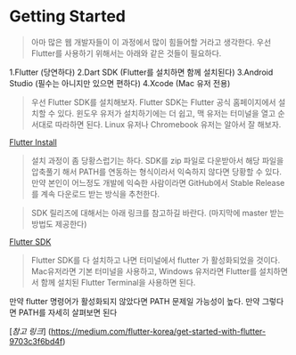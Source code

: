 
Getting Started
=

> 아마 많은 웹 개발자들이 이 과정에서 많이 힘들어할 거라고 생각한다. 우선 Flutter를 사용하기 위해서는 아래와 같은 것들이 필요하다.

1.Flutter (당연하다)
2.Dart SDK (Flutter를 설치하면 함께 설치된다)
3.Android Studio (필수는 아니지만 있으면 편하다)
4.Xcode (Mac 유저 전용)





> 우선 Flutter SDK를 설치해보자. Flutter SDK는 Flutter 공식 홈페이지에서 설치할 수 있다. 
> 윈도우 유저가 설치하기에는 더 쉽고, 맥 유저는 터미널을 열고 순서대로 따라하면 된다. 
> Linux 유저나 Chromebook 유저는 알아서 잘 해보자.

[Flutter Install](https://docs.flutter.dev/get-started/install)

> 설치 과정이 좀 당황스럽기는 하다. 
> SDK를 zip 파일로 다운받아서 해당 파일을 압축풀기 해서 PATH를 연동하는 형식이라서 익숙하지 않다면 당황할 수 있다. 
> 만약 본인이 어느정도 개발에 익숙한 사람이라면 GitHub에서 Stable Release를 계속 다운로드 받는 방식을 추천한다.

> SDK 릴리즈에 대해서는 아래 링크를 참고하길 바란다. (마지막에 master 받는 방법도 제공한다)

[Flutter SDK](https://docs.flutter.dev/release/archive)

> Flutter SDK를 다 설치하고 나면 터미널에서 flutter 가 활성화되었을 것이다. 
> Mac유저라면 기본 터미널을 사용하고, Windows 유저라면 Flutter를 설치하면서 함께 설치된 Flutter Terminal을 사용하면 된다.


만약 flutter 명령어가 활성화되지 않았다면 PATH 문제일 가능성이 높다. 만약 그렇다면 PATH를 자세히 살펴보면 된다




[*참고 링크*] (https://medium.com/flutter-korea/get-started-with-flutter-9703c3f6bd4f)



